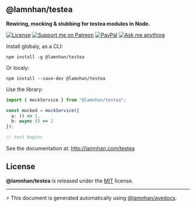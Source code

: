 <section id="head" data-note="AUTO-GENERATED CONTENT, DO NOT EDIT DIRECTLY!">

# @lamnhan/testea

**Rewiring, mocking & stubbing for testea modules in Node.**

</section>

<section id="header">

[![License][license_badge]][license_url] [![Support me on Patreon][patreon_badge]][patreon_url] [![PayPal][paypal_donate_badge]][paypal_donate_url] [![Ask me anything][ask_me_badge]][ask_me_url]

[license_badge]: https://img.shields.io/github/license/mashape/apistatus.svg
[license_url]: https://github.com/lamnhan/testea/blob/master/LICENSE
[patreon_badge]: https://lamnhan.github.io/assets/images/badges/patreon.svg
[patreon_url]: https://www.patreon.com/lamnhan
[paypal_donate_badge]: https://lamnhan.github.io/assets/images/badges/paypal_donate.svg
[paypal_donate_url]: https://www.paypal.me/lamnhan
[ask_me_badge]: https://img.shields.io/badge/ask/me-anything-1abc9c.svg
[ask_me_url]: https://m.me/lamhiennhan

</section>

<section id="installation" data-note="AUTO-GENERATED CONTENT, DO NOT EDIT DIRECTLY!">

Install globaly, as a CLI:

`npm install -g @lamnhan/testea`

Or localy:

`npm install --save-dev @lamnhan/testea`

Use the library:

```ts
import { mockService } from "@lamnhan/testea";

const mocked = mockService({
  a: () => 1,
  b: async () => 2
});

// test begins
```

</section>

<section id="main">

See the documentation at: <http://lamnhan.com/testea>

</section>

<section id="license" data-note="AUTO-GENERATED CONTENT, DO NOT EDIT DIRECTLY!">

## License

**@lamnhan/testea** is released under the [MIT](https://github.com/lamnhan/testea/blob/master/LICENSE) license.

</section>

<section id="attr">

---

⚡️ This document is generated automatically using [@lamnhan/ayedocs](https://github.com/lamnhan/ayedocs).

</section>
